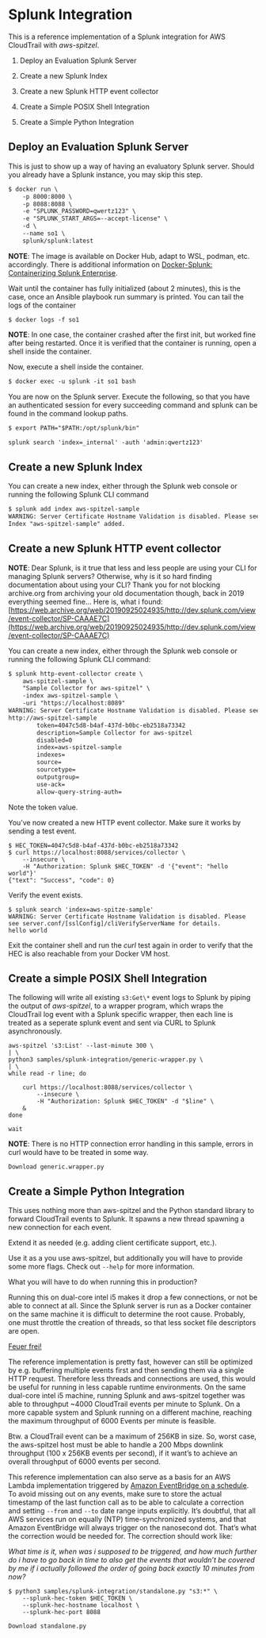 # Splunk Integration

This is a reference implementation of a Splunk integration for AWS CloudTrail
with *aws-spitzel*.


1. Deploy an Evaluation Splunk Server


2. Create a new Splunk Index


3. Create a new Splunk HTTP event collector


4. Create a Simple POSIX Shell Integration


5. Create a Simple Python Integration

## Deploy an Evaluation Splunk Server

This is just to show up a way of having an evaluatory Splunk server. Should you
already have a Splunk instance, you may skip this step.

```default
$ docker run \
    -p 8000:8000 \
    -p 8088:8088 \
    -e "SPLUNK_PASSWORD=qwertz123" \
    -e "SPLUNK_START_ARGS=--accept-license" \
    -d \
    --name so1 \
    splunk/splunk:latest
```

**NOTE**: The image is available on Docker Hub, adapt to WSL, podman, etc.
accordingly. There is additional information on [Docker-Splunk: Containerizing Splunk Enterprise](https://github.com/splunk/docker-splunk).

Wait until the container has fully initialized (about 2 minutes), this is the
case, once an Ansible playbook run summary is printed. You can tail the logs of
the container

```shell
$ docker logs -f so1
```

**NOTE**: In one case, the container crashed after the first init, but worked fine
after being restarted. Once it is verified that the container is running,
open a shell inside the container.

Now, execute a shell inside the container.

```default
$ docker exec -u splunk -it so1 bash
```

You are now on the Splunk server. Execute the following, so that you have an
authenticated session for every succeeding command and splunk can be found in
the command lookup paths.

```default
$ export PATH="$PATH:/opt/splunk/bin"
```

```default
splunk search 'index=_internal' -auth 'admin:qwertz123'
```

## Create a new Splunk Index

You can create a new index, either through the Splunk web console or running
the following Splunk CLI command

```default
$ splunk add index aws-spitzel-sample
WARNING: Server Certificate Hostname Validation is disabled. Please see server.conf/[sslConfig]/cliVerifyServerName for details.
Index "aws-spitzel-sample" added.
```

## Create a new Splunk HTTP event collector

**NOTE**: Dear Splunk, is it true that less and less people are using your CLI for
managing Splunk servers? Otherwise, why is it so hard finding documentation
about using your CLI? Thank you for not blocking archive.org from archiving
your old documentation though, back in 2019 everything seemed fine… Here
is, what i found: [https://web.archive.org/web/20190925024935/http://dev.splunk.com/view/event-collector/SP-CAAAE7C](https://web.archive.org/web/20190925024935/http://dev.splunk.com/view/event-collector/SP-CAAAE7C)

You can create a new index, either through the Splunk web console or running
the following Splunk CLI command:

```default
$ splunk http-event-collector create \
    aws-spitzel-sample \
    "Sample Collector for aws-spitzel" \
    -index aws-spitzel-sample \
    -uri "https://localhost:8089"
WARNING: Server Certificate Hostname Validation is disabled. Please see server.conf/[sslConfig]/cliVerifyServerName for details.
http://aws-spitzel-sample
        token=4047c5d8-b4af-437d-b0bc-eb2518a73342
        description=Sample Collector for aws-spitzel
        disabled=0
        index=aws-spitzel-sample
        indexes=
        source=
        sourcetype=
        outputgroup=
        use-ack=
        allow-query-string-auth=
```

Note the token value.

You’ve now created a new HTTP event collector. Make sure it works by sending
a test event.

```shell
$ HEC_TOKEN=4047c5d8-b4af-437d-b0bc-eb2518a73342
$ curl https://localhost:8088/services/collector \
    --insecure \
    -H "Authorization: Splunk $HEC_TOKEN" -d '{"event": "hello world"}'
{"text": "Success", "code": 0}
```

Verify the event exists.

```shell
$ splunk search 'index=aws-spitze-sample'
WARNING: Server Certificate Hostname Validation is disabled. Please see server.conf/[sslConfig]/cliVerifyServerName for details.
hello world
```

Exit the container shell and run the *curl* test again in order to verify that
the HEC is also reachable from your Docker VM host.

## Create a simple POSIX Shell Integration

The following will write all existing `s3:Get\*` event logs to Splunk by
piping the output of *aws-spitzel*, to a wrapper program, which wraps the
CloudTrail log event with a Splunk specific wrapper, then each line is treated
as a seperate splunk event and sent via CURL to Splunk asynchronously.

```shell
aws-spitzel 's3:List' --last-minute 300 \
| \
python3 samples/splunk-integration/generic-wrapper.py \
| \
while read -r line; do

    curl https://localhost:8088/services/collector \
        --insecure \
        -H "Authorization: Splunk $HEC_TOKEN" -d "$line" \
    &
done

wait
```

**NOTE**: There is no HTTP connection error handling in this sample, errors in curl
would have to be treated in some way.

`Download generic.wrapper.py`

## Create a Simple Python Integration

This uses nothing more than aws-spitzel and the Python standard library to
forward CloudTrail events to Splunk. It spawns a new thread spawning a new
connection for each event.

Extend it as needed (e.g. adding client certificate support, etc.).

Use it as a you use aws-spitzel, but additionally you will have to provide
some more flags. Check out `--help` for more information.

What you will have to do when running this in production?

Running this on dual-core intel i5 makes it drop a few connections, or not be
able to connect at all. Since the Splunk server is run as a Docker container on
the same machine it is difficult to determine the root cause. Probably, one
must throttle the creation of threads, so that less socket file descriptors are
open.

[Feuer frei!](https://www.youtube.com/watch?v=ZkW-K5RQdzo)

The reference implementation is pretty fast, however can still be optimized by
e.g. buffering multiple events first and then sending them via a single HTTP
request. Therefore less threads and connections are used, this would be useful
for running in less capable runtime environments. On the same dual-core intel
i5 machine, running Splunk and aws-spitzel together was able to throughput
~4000 CloudTrail events per minute to Splunk. On a more capable system and
Splunk running on a different machine, reaching the maximum throughput of 6000
Events per minute is feasible.

Btw. a CloudTrail event can be a maximum of 256KB in size. So, worst case,
the aws-spitzel host must be able to handle a 200 Mbps downlink
throughput (100 x 256KB events per second), if it want’s to achieve an overall
throughput of 6000 events per second.

This reference implementation can also serve as a basis for an AWS Lambda
implementation triggered by
[Amazon EventBridge on a schedule](https://docs.aws.amazon.com/AmazonCloudWatch/latest/events/ScheduledEvents.html).
To avoid missing out on any events, make sure to store the actual timestamp of
the last function call as to be able to calculate a correction and setting
`--from` and `--to` date range inputs explicitly. It’s doubtful, that all
AWS services run on equally (NTP) time-synchronized systems, and that Amazon
EventBridge will always trigger on the nanosecond dot. That’s what the
correction would be needed for. The correction should work like:

*What time is it, when was i supposed to be triggered, and how much further do
i have to go back in time to also get the events that wouldn’t be covered by me
if i actually followed the order of going back exactly 10 minutes from now?*

```shell
$ python3 samples/splunk-integration/standalone.py "s3:*" \
    --splunk-hec-token $HEC_TOKEN \
    --splunk-hec-hostname localhost \
    --splunk-hec-port 8088
```

`Download standalone.py`
